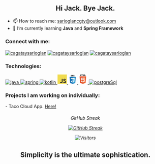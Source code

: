 ###
<h2 align="center">Hi Jack. Bye Jack.</h2>

<!--
-->

- 📫 How to reach me: sarioglancgty@outlook.com
- 🌱 I’m currently learning <b>Java</b> and <b>Spring Framework</b>


<h3 align="left">Connect with me:</h3>
<p align="left">
<a href="https://www.linkedin.com/in/cagataysarioglan/" target="_blank"><img align="center" src="https://cdn.worldvectorlogo.com/logos/linkedin-icon-2.svg" alt="cagataysarioglan" height="30" width="30" /></a>
<a href="https://twitter.com/cagataysrgln" target="_blank"><img align="center" src="https://www.freepnglogos.com/uploads/twitter-logo-png/twitter-logo-vector-png-clipart-1.png" alt="cagataysarioglan" height="30" width="30" /></a>
<a href="https://stackoverflow.com/users/16576600/cagataysar" target="_blank"><img align="center" src="https://cdn.worldvectorlogo.com/logos/stack-overflow.svg" alt="cagataysarioglan" height="30" width="30" /></a>  


  
<h3 align="left">Technologies:</h3>
<p align="left"> 
<a href="https://www.oracle.com/java/" target="_blank"> <img src="https://www.vectorlogo.zone/logos/java/java-icon.svg" alt="java" width="30" height="30"/> </a> 
<a href="https://spring.io/" target="_blank"> <img src="https://cdn.worldvectorlogo.com/logos/spring-3.svg" alt="spring" width="30" height="30"/> </a>  
<a href="https://kotlinlang.org/" target="_blank"> <img src="https://upload.wikimedia.org/wikipedia/commons/thumb/0/06/Kotlin_Icon.svg/512px-Kotlin_Icon.svg.png?20171012085709" alt="kotlin" width="30" height="30"/> </a>
<a href="https://developer.mozilla.org/en-US/docs/Web/JavaScript" target="_blank"> <img src="https://raw.githubusercontent.com/devicons/devicon/master/icons/javascript/javascript-original.svg" alt="javascript" width="30" height="30"/> </a>
<a href="https://www.w3schools.com/css/" target="_blank"> <img src="https://raw.githubusercontent.com/devicons/devicon/master/icons/css3/css3-original-wordmark.svg" alt="css3" width="28" height="28"/> </a> 
<a href="https://www.w3.org/html/" target="_blank"> <img src="https://raw.githubusercontent.com/devicons/devicon/master/icons/html5/html5-original-wordmark.svg" alt="html5" width="30" height="30"/> </a> 
<a href="https://www.postgresql.org/docs/" target="_blank"> <img src="https://cdn.worldvectorlogo.com/logos/postgresql.svg" alt="postgreSql" width="30" height="30"/> </a>  

<h3 >Projects I am working on individually:</h3>
- Taco Cloud App. <a href="https://github.com/cagataysar/TacoCloudApplication">Here!</a>
  
<!--
<h3 align="left">Tools:</h3>
<p align="left"> 
<a href="https://git-scm.com/" target="_blank"> <img src="https://www.vectorlogo.zone/logos/git-scm/git-scm-icon.svg" alt="git" width="30" height="30"/> </a>
<a href="https://git-scm.com/" target="_blank"> <img src="https://cdn.worldvectorlogo.com/logos/intellij-idea-1.svg" alt="git" width="30" height="30"/> </a>
<a href="https://www.android.com/" target="_blank"> <img src="https://upload.wikimedia.org/wikipedia/commons/thumb/9/95/Android_Studio_Icon_3.6.svg/512px-Android_Studio_Icon_3.6.svg.png?20210301045217" alt="android" width="30" height="30"/> </a>
<a href="https://www.android.com/" target="_blank"> <img src="https://cdn.worldvectorlogo.com/logos/figma-1.svg" alt="android" width="30" height="30"/> </a>
-->
  

<!--
-->


<h6 align="center">GitHub Streak
  
[![GitHub Streak](https://github-readme-streak-stats.herokuapp.com?user=cagataysar&date_format=M%20j%5B%2C%20Y%5D)](https:https://github.com/cagataysar?tab=repositories)
  

![Visitors](https://api.visitorbadge.io/api/visitors?path=https%3A%2F%2Fgithub.com%2Fcagataysar%2Fcagataysar&countColor=%23263759)

</h3>

<!-- <h3 align="left">Tools:</h3>
<a href="https://code.visualstudio.com/" target="_blank"> <img src="https://upload.wikimedia.org/wikipedia/commons/thumb/9/9a/Visual_Studio_Code_1.35_icon.svg/1024px-Visual_Studio_Code_1.35_icon.svg.png" alt="vscode" width="30" height="30"/> </a>
<a href="https://discord.com/" target="_blank"> <img src="https://cdn4.iconfinder.com/data/icons/logos-and-brands/512/91_Discord_logo_logos-512.png" alt="discord" width="30" height="30"/> </a> 
<a href="https://slack.com/intl/en-tr/" target="_blank"> <img src="https://cdn.brandfolder.io/5H442O3W/as/pl546j-7le8zk-4nzzs1/Slack_Mark_Web.png" alt="slack" width="37" height="37"/> </a> -->

<!--<h2 align="center">Try not. DO or DO NOT. There is no try.</h2>-->

<h2 align="center">Simplicity is the ultimate sophistication.</h2>

<!--<h2 align="center">Rome was not built in a day.</h2>-->

<!--
**cagataysar/cagataysar** is a ✨ _special_ ✨ repository because its `README.md` (this file) appears on your GitHub profile.

Here are some ideas to get you started:

- 👯 I’m looking to collaborate on ...
- 🤔 I’m looking for help with ...
- 💬 Ask me about ...

- 😄 Pronouns: ...
- ⚡ Fun fact: ... 
-->
